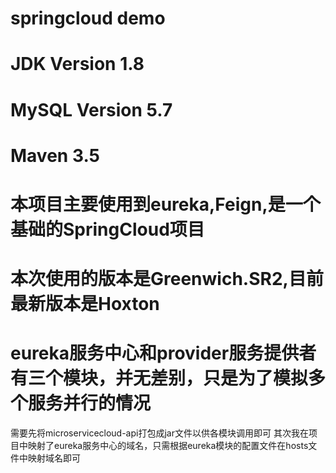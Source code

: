 # springcloud demo
# JDK Version 1.8
# MySQL Version 5.7
# Maven 3.5
# 本项目主要使用到eureka,Feign,是一个基础的SpringCloud项目
# 本次使用的版本是Greenwich.SR2,目前最新版本是Hoxton
# eureka服务中心和provider服务提供者有三个模块，并无差别，只是为了模拟多个服务并行的情况
需要先将microservicecloud-api打包成jar文件以供各模块调用即可
其次我在项目中映射了eureka服务中心的域名，只需根据eureka模块的配置文件在hosts文件中映射域名即可